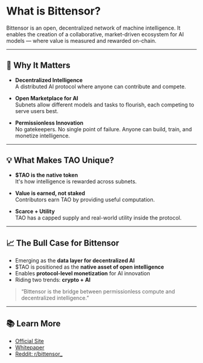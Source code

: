 
# What is Bittensor?

Bittensor is an open, decentralized network of machine intelligence. It enables the creation of a collaborative, market-driven ecosystem for AI models — where value is measured and rewarded on-chain.

---

## 🔁 Why It Matters

- **Decentralized Intelligence**  
  A distributed AI protocol where anyone can contribute and compete.

- **Open Marketplace for AI**  
  Subnets allow different models and tasks to flourish, each competing to serve users best.

- **Permissionless Innovation**  
  No gatekeepers. No single point of failure. Anyone can build, train, and monetize intelligence.

---

## 💡 What Makes TAO Unique?

- **$TAO is the native token**  
  It's how intelligence is rewarded across subnets.

- **Value is earned, not staked**  
  Contributors earn TAO by providing useful computation.

- **Scarce + Utility**  
  TAO has a capped supply and real-world utility inside the protocol.

---

## 📈 The Bull Case for Bittensor

- Emerging as the **data layer for decentralized AI**
- $TAO is positioned as the **native asset of open intelligence**
- Enables **protocol-level monetization** for AI innovation
- Riding two trends: **crypto + AI**

> “Bittensor is the bridge between permissionless compute and decentralized intelligence.”

---

## 📚 Learn More

- [Official Site](https://bittensor.com)
- [Whitepaper](https://docs.bittensor.com)
- [Reddit: r/bittensor_](https://www.reddit.com/r/bittensor_/)
